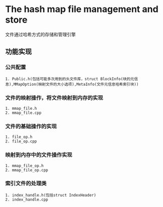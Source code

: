 # The hash map file management and store
文件通过哈希方式的存储和管理引擎
## 功能实现

### 公共配置
    1. Public.h(包括可能多次用到的头文件库，struct BlockInfo(块的元信息),MMapOption(映射文件的大小选项),MetaInfo(文件元信息哈希索引块))
### 文件的映射操作，将文件映射到内存的实现
    1. mmap_file.h
    2. mmap_file.cpp

### 文件的基础操作的实现
    1. file_op.h
    2. file_op.cpp
### 映射到内存中的文件操作实现
    1. mmap_file_op.h
    2. mmap_file_op.cpp
### 索引文件的处理类
    1. index_handle.h(包括struct IndexHeader)
    2. index_handle.cpp
